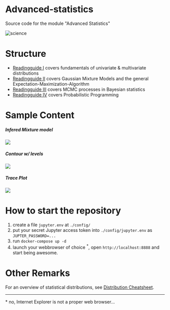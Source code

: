 # Advanced-statistics
Source code for the module "Advanced Statistics"

![science](https://media.giphy.com/media/MBVemoHuyw9Ik/giphy.gif)

# Structure
- [Readingguide I](https://github.com/jgoerner/advanced-statistics/blob/master/statistics/notebooks/Readingguide-1.ipynb) covers fundamentals of univariate & multivariate distributions
- [Readingguide II](https://github.com/jgoerner/advanced-statistics/blob/master/statistics/notebooks/Readingguide-2.ipynb) covers Gaussian Mixture Models and the general Expectation-Maximization-Algorithm
- [Readingguide III](https://github.com/jgoerner/advanced-statistics/blob/master/statistics/notebooks/Readingguide-3.ipynb) covers MCMC processes in  Bayesian statistics
- [Readingguide IV](https://github.com/jgoerner/advanced-statistics/blob/master/statistics/notebooks/Readingguide-4.ipynb) covers Probabilistic Programming


# Sample Content
##### Infered Mixture model
![](https://raw.githubusercontent.com/jgoerner/advanced-statistics/master/statistics/results/4-24-mixture-model.png)
##### Contour w/ levels
![](https://raw.githubusercontent.com/jgoerner/advanced-statistics/master/statistics/results/2-13-contour-2d.png)
##### Trace Plot
![](https://raw.githubusercontent.com/jgoerner/advanced-statistics/master/statistics/results/4-11-regression-half-cauchy.png)


# How to start the repository
1. create a file `jupyter.env` at `./config/`
2. put your secret Jupyter access token into `./config/jupyter.env` as `JUPTER_PASSWORD=...`
3. run `docker-compose up -d`
4. launch your webbrowser of choice <sup>*</sup>, open `http://localhost:8888` and start being awesome.

# Other Remarks
For an overview of statistical distributions, see [Distribution Cheatsheet](https://github.com/jgoerner/distribution-cheatsheet).

---
\* no, Internet Explorer is not a proper web browser...

